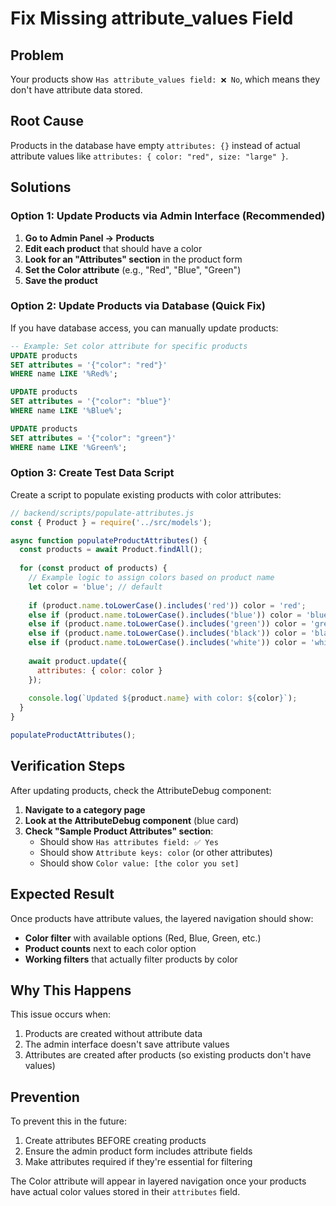 # Fix Missing attribute_values Field

## Problem
Your products show `Has attribute_values field: ❌ No`, which means they don't have attribute data stored.

## Root Cause
Products in the database have empty `attributes: {}` instead of actual attribute values like `attributes: { color: "red", size: "large" }`.

## Solutions

### Option 1: Update Products via Admin Interface (Recommended)

1. **Go to Admin Panel → Products**
2. **Edit each product** that should have a color
3. **Look for an "Attributes" section** in the product form
4. **Set the Color attribute** (e.g., "Red", "Blue", "Green")
5. **Save the product**

### Option 2: Update Products via Database (Quick Fix)

If you have database access, you can manually update products:

```sql
-- Example: Set color attribute for specific products
UPDATE products 
SET attributes = '{"color": "red"}' 
WHERE name LIKE '%Red%';

UPDATE products 
SET attributes = '{"color": "blue"}' 
WHERE name LIKE '%Blue%';

UPDATE products 
SET attributes = '{"color": "green"}' 
WHERE name LIKE '%Green%';
```

### Option 3: Create Test Data Script

Create a script to populate existing products with color attributes:

```javascript
// backend/scripts/populate-attributes.js
const { Product } = require('../src/models');

async function populateProductAttributes() {
  const products = await Product.findAll();
  
  for (const product of products) {
    // Example logic to assign colors based on product name
    let color = 'blue'; // default
    
    if (product.name.toLowerCase().includes('red')) color = 'red';
    else if (product.name.toLowerCase().includes('blue')) color = 'blue';
    else if (product.name.toLowerCase().includes('green')) color = 'green';
    else if (product.name.toLowerCase().includes('black')) color = 'black';
    else if (product.name.toLowerCase().includes('white')) color = 'white';
    
    await product.update({
      attributes: { color: color }
    });
    
    console.log(`Updated ${product.name} with color: ${color}`);
  }
}

populateProductAttributes();
```

## Verification Steps

After updating products, check the AttributeDebug component:

1. **Navigate to a category page**
2. **Look at the AttributeDebug component** (blue card)
3. **Check "Sample Product Attributes" section**:
   - Should show `Has attributes field: ✅ Yes`
   - Should show `Attribute keys: color` (or other attributes)
   - Should show `Color value: [the color you set]`

## Expected Result

Once products have attribute values, the layered navigation should show:
- **Color filter** with available options (Red, Blue, Green, etc.)
- **Product counts** next to each color option
- **Working filters** that actually filter products by color

## Why This Happens

This issue occurs when:
1. Products are created without attribute data
2. The admin interface doesn't save attribute values
3. Attributes are created after products (so existing products don't have values)

## Prevention

To prevent this in the future:
1. Create attributes BEFORE creating products
2. Ensure the admin product form includes attribute fields
3. Make attributes required if they're essential for filtering

The Color attribute will appear in layered navigation once your products have actual color values stored in their `attributes` field.